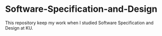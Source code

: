 # Software-Specification-and-Design
This repository keep my work when I studied Software Specification and Design at KU.
